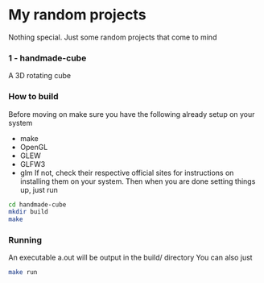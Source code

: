 # My random projects
Nothing special. Just some random projects that come to mind

### 1 - handmade-cube
A 3D rotating cube
### How to build
Before moving on make sure you have the following already setup on your system
- make
- OpenGL
- GLEW
- GLFW3
- glm
If not, check their respective official sites for instructions on installing them on your system.
Then when you are done setting things up, just run
``` sh
cd handmade-cube
mkdir build
make
```

### Running
An executable a.out will be output in the build/ directory
You can also just
``` sh
make run
```
